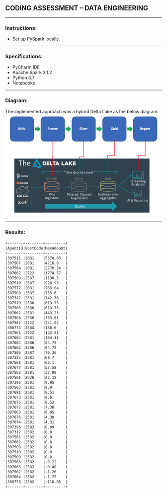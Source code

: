 ## CODING ASSESSMENT – DATA ENGINEERING ##
***
### Instructions:
- Set up PySpark locally.
***
### Specifications:
- PyCharm IDE
- Apache Spark 3.1.2
- Python 3.7
- Notebooks
***
### Diagram:
The implemented approach was a hybrid Delta Lake as the below diagram:
![alt text](https://github.com/arturogonzalezm/transactions/blob/main/images/delta_lake.png?raw=true)
***
### Results:
```
+-------+--------+---------+
|AgentID|PostCode|MaxAmount|
+-------+--------+---------+
|307511 |2081    |5378.03  |
|307507 |2081    |4216.0   |
|307564 |2081    |2770.24  |
|307662 |2722    |1274.57  |
|307509 |2587    |1130.5   |
|307510 |2587    |920.93   |
|307577 |2081    |763.04   |
|307508 |2587    |755.6    |
|307312 |2581    |742.36   |
|307510 |2586    |613.75   |
|307509 |2586    |613.75   |
|307662 |2581    |443.23   |
|307508 |2586    |333.61   |
|307562 |2722    |241.82   |
|306773 |2584    |188.6    |
|307561 |2722    |132.51   |
|307664 |2581    |104.11   |
|307664 |2586    |84.72    |
|307662 |2586    |84.72    |
|307506 |2587    |70.36    |
|307323 |2581    |68.7     |
|307561 |2581    |62.1     |
|307677 |2581    |57.58    |
|307562 |2581    |37.99    |
|307561 |2626    |22.18    |
|307396 |2581    |9.95     |
|307563 |2581    |9.9      |
|307681 |2581    |9.51     |
|307673 |2581    |8.6      |
|307675 |2581    |8.53     |
|307672 |2581    |7.38     |
|307663 |2581    |6.05     |
|307676 |2581    |4.38     |
|307674 |2581    |4.31     |
|307396 |2582    |0.09     |
|307312 |2582    |0.0      |
|307561 |2582    |0.0      |
|307662 |2582    |0.0      |
|307508 |2582    |0.0      |
|307510 |2582    |0.0      |
|307509 |2582    |0.0      |
|307563 |2582    |-0.22    |
|307663 |2582    |-0.48    |
|307562 |2582    |-1.26    |
|307664 |2582    |-1.75    |
|306773 |2582    |-118.05  |
+-------+--------+---------+
```